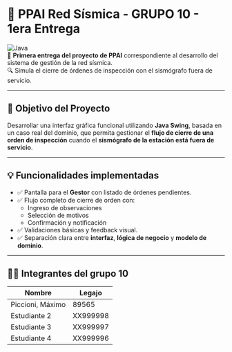 # 🌋 PPAI Red Sísmica - GRUPO 10 - 1era Entrega

![Java](https://img.shields.io/badge/language-Java-blue.svg)  
📅 **Primera entrega del proyecto de PPAI** correspondiente al desarrollo del sistema de gestión de la red sísmica.  
🔍 Simula el cierre de órdenes de inspección con el sismógrafo fuera de servicio.

---

## 🧠 Objetivo del Proyecto

Desarrollar una interfaz gráfica funcional utilizando **Java Swing**, basada en un caso real del dominio, que permita gestionar el **flujo de cierre de una orden de inspección** cuando el **sismógrafo de la estación está fuera de servicio**.

---

## 💡 Funcionalidades implementadas

- ✅ Pantalla para el **Gestor** con listado de órdenes pendientes.
- ✅ Flujo completo de cierre de orden con:
  - Ingreso de observaciones
  - Selección de motivos
  - Confirmación y notificación
- ✅ Validaciones básicas y feedback visual.
- ✅ Separación clara entre **interfaz**, **lógica de negocio** y **modelo de dominio**.

---

## 🧑‍💻 Integrantes del grupo 10

| Nombre                  | Legajo     |
|-------------------------|------------|
| Piccioni, Máximo        |    89565   |
| Estudiante 2            | XX999998   |
| Estudiante 3            | XX999997   |
| Estudiante 4            | XX999996   |
